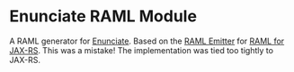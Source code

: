 # Enunciate RAML Module
A RAML generator for <a href="http://enunciate.webcohesion.com/">Enunciate</a>. Based on the 
<a href="https://mvnrepository.com/artifact/org.raml/raml-emitter/2.0.0">RAML Emitter</a>
for <a href="https://github.com/mulesoft-labs/raml-for-jax-rs">RAML for JAX-RS</a>.
This was a mistake! The implementation was tied too tightly to JAX-RS.